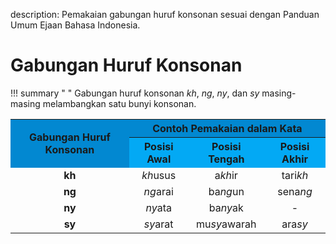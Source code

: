 description: Pemakaian gabungan huruf konsonan sesuai dengan Panduan Umum Ejaan Bahasa Indonesia.

# Gabungan Huruf Konsonan

!!! summary " "
    Gabungan huruf konsonan _kh_, _ng_, _ny_, dan _sy_ masing-masing melambangkan satu bunyi konsonan.

<table>
  <colgroup>
  <tr>
    <th rowspan="2" style="text-align:center;vertical-align:middle;font-weight:700; background:#0288D1;">Gabungan Huruf Konsonan</th>
    <th colspan="3" style="text-align:center;font-weight:700;background:#0288D1;">Contoh Pemakaian dalam Kata</th>
  </tr>
  <tr>
    <th style="font-weight:700;background:#03A9F4;">Posisi Awal</th>
    <th style="font-weight:700;background:#03A9F4;">Posisi Tengah</th>
    <th style="font-weight:700;background:#03A9F4;">Posisi Akhir</th>
  </tr>
  <tr>
   <td style="text-align: center"><b>kh</b></td>
    <td style="text-align: center"><em>kh</em>usus</td>
    <td style="text-align: center">a<em>kh</em>ir</td>
    <td style="text-align: center">tari<em>kh</em></td>
  </tr>
  <tr>
    <td style="text-align: center"><b>ng</b></td>
    <td style="text-align: center"><em>ng</em>arai</td>
    <td style="text-align: center">ba<em>ng</em>un</td>
    <td style="text-align: center">sena<em>ng</em></td>
  </tr>
  <tr>
    <td style="text-align: center"><b>ny</b></td>
    <td style="text-align: center"><em>ny</em>ata</td>
    <td style="text-align: center">ba<em>ny</em>ak</td>
    <td style="text-align: center">-</td>
  </tr>
  <tr>
    <td style="text-align: center"><b>sy</b></td>
    <td style="text-align: center"><em>sy</em>arat</td>
    <td style="text-align: center">mu<em>sy</em>awarah</td>
    <td style="text-align: center">ara<em>sy</em></td>
  </tr>
</table>
